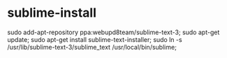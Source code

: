 # sublime-install

sudo add-apt-repository ppa:webupd8team/sublime-text-3;
sudo apt-get update;
sudo apt-get install sublime-text-installer;
sudo ln -s /usr/lib/sublime-text-3/sublime_text /usr/local/bin/sublime;

